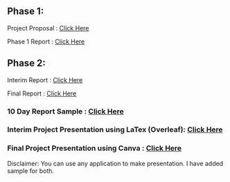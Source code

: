 ## Phase 1:

Project Proposal : [Click Here](https://www.overleaf.com/read/pmncgkjyxfqs#a97590)

Phase 1 Report : [Click Here](https://www.overleaf.com/read/jrvggfxcbmjt#09176b)

## Phase 2:

Interim Report : [Click Here](https://www.overleaf.com/read/rjgkdqbfrjcq#b121a6)

Final Report : [Click Here](https://www.overleaf.com/read/gyybhvrfgnpb#3f5671)

### 10 Day Report Sample : [Click Here](https://www.overleaf.com/read/rzfqdqcrskrv#f1e747)


### Interim Project Presentation using LaTex (Overleaf): [Click Here](https://www.overleaf.com/read/wzwgvvhwphss#a45546)

### Final Project Presentation using Canva : [Click Here](https://www.canva.com/design/DAGBcEX3ejA/HNBYq-qbvq-QQ3XL0eHgdA/view?utm_content=DAGBcEX3ejA&utm_campaign=designshare&utm_medium=link&utm_source=editor)

Disclaimer: You can use any application to make presentation. I have added sample for both. 